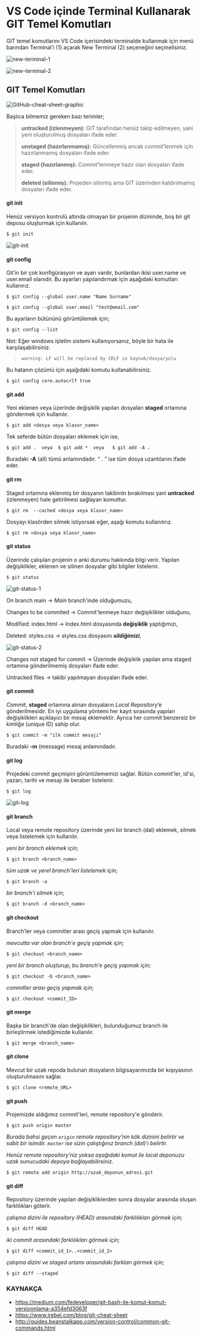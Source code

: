 # VS Code içinde Terminal Kullanarak GIT Temel Komutları

GIT temel komutlarını VS Code içerisindeki terminalde kullanmak için menü barından Terminal'i (1) açarak New Terminal (2) seçeneğini seçmelisiniz.

![new-terminal-1](https://raw.githubusercontent.com/Kodluyoruz/taskforce/git/git/vs-code-icinde-terminal-kullanarak-git-temel-komutlari/figures/1-new-terminal-1.png)

![new-terminal-2](https://raw.githubusercontent.com/Kodluyoruz/taskforce/git/git/vs-code-icinde-terminal-kullanarak-git-temel-komutlari/figures/1-new-terminal-2.png)





## GIT Temel Komutları


![GitHub-cheat-sheet-graphic](https://raw.githubusercontent.com/Kodluyoruz/taskforce/git/git/vs-code-icinde-terminal-kullanarak-git-temel-komutlari/figures/2-GitHub-cheat-sheet-graphic.jpg)



Başlıca bilmemiz gereken bazı terimler;

> **untracked (izlenmeyen):** GIT tarafından henüz takip edilmeyen, yani yeni oluşturulmuş dosyaları ifade eder.
>
> **unstaged (hazırlanmamış):** Güncellenmiş ancak *commit*’lenmek için hazırlanmamış dosyaları ifade eder.
>
> **staged (hazırlanmış):** *Commit*’lenmeye hazır olan dosyaları ifade eder.
>
> **deleted (silinmiş):** Projeden silinmiş ama GIT üzerinden kaldırılmamış dosyaları ifade eder.





#### git init

Henüz versiyon kontrolü altında olmayan bir projenin dizininde, boş bir git deposu oluşturmak için kullanılır. 

```
$ git init
```

![git-init](https://raw.githubusercontent.com/Kodluyoruz/taskforce/git/git/vs-code-icinde-terminal-kullanarak-git-temel-komutlari/figures/3-git-init.png)





#### git config

Git’in bir çok konfigürasyon ve ayarı vardır, bunlardan ikisi user.name ve user.email olanıdır. Bu ayarları yapılandırmak için aşağıdaki komutları kullanırız.

```
$ git config --global user.name "Name Surname"
```

```
$ git config --global user.email "test@email.com"
```

Bu ayarların bütününü görüntülemek için;

```
$ git config --list
```


Not:  Eğer windows işletim sistemi kullanıyorsanız, böyle bir hata ile karşılaşabilirsiniz. 

> ```
> warning: LF will be replaced by CRLF in kaynak/dosya/yolu
> ```

Bu hatanın çözümü için aşağıdaki komutu kullanabilirsiniz.

```
$ git config core.autocrlf true
```





#### git add

Yeni eklenen veya üzerinde değişiklik yapılan dosyaları **staged** ortamına göndermek için kullanılır.

```
$ git add <dosya veya klasor_name>
```

Tek seferde bütün dosyaları eklemek için ise,

```
$ git add .  veya  $ git add *  veya   $ git add -A .
```

Buradaki **-A** (all) tümü anlamındadır. “ . ” ise tüm dosya uzantılarını ifade eder. 





#### git rm

Staged ortamına eklenmiş bir dosyanın takibinin bırakılması yani **untracked** (izlenmeyen) hale getirilmesi sağlayan komuttur.

```
$ git rm  --cached <dosya veya klasor_name>
```

Dosyayı klasörden silmek istiyorsak eğer, aşağı komutu kullanılırız.

```
$ git rm <dosya veya klasor_name>
```





#### git status

Üzerinde çalışılan projenin o anki durumu hakkında bilgi verir. Yapılan değişiklikler, eklenen ve silinen dosyalar gibi bilgiler listelenir.

```
$ git status
```

![git-status-1](https://raw.githubusercontent.com/Kodluyoruz/taskforce/git/git/vs-code-icinde-terminal-kullanarak-git-temel-komutlari/figures/4-git-status-1.png)

On branch main -> *Main* branch'inde olduğumuzu,

Changes to be commited -> Commit'lenmeye hazır değişiklikler olduğunu,

Modified: index.html -> Index.html dosyasında **değişiklik** yaptığımızı,

Deleted: styles.css -> styles.css dosyasını ***sildiğimizi***,

![git-status-2](https://raw.githubusercontent.com/Kodluyoruz/taskforce/git/git/vs-code-icinde-terminal-kullanarak-git-temel-komutlari/figures/4-git-status-2.png)

Changes not staged for commit -> Üzerinde değişiklik yapılan ama staged ortamına gönderilmemiş dosyaları ifade eder.

Untracked files -> takibi yapılmayan dosyaları ifade eder.





#### git commit

*Commit*, **staged** ortamına alınan dosyaların *Local Repository*’e gönderilmesidir.  En iyi uygulama yöntemi her kayıt sırasında yapılan değişiklikleri açıklayıcı bir mesaj eklemektir. Ayrıca her commit benzersiz bir kimliğe (unique ID) sahip olur.

```
$ git commit -m "ilk commit mesajı"
```

Buradaki **-m** (message) mesaj anlamındadır.





#### git log

Projedeki commit geçmişini görüntülememizi sağlar. Bütün commit'ler, id'si, yazarı, tarihi ve mesajı ile beraber listelenir.

```
$ git log
```

![git-log](https://raw.githubusercontent.com/Kodluyoruz/taskforce/git/git/vs-code-icinde-terminal-kullanarak-git-temel-komutlari/figures/5-git-log.png)





#### git branch

Local veya remote repository üzerinde yeni bir branch (dal) eklemek, silmek veya listelemek için kullanılır.

*yeni bir branch eklemek için*;

```
$ git branch <branch_name>
```

*tüm uzak ve yerel branch'leri listelemek için;*

```
$ git branch -a
```

*bir branch'i silmek için;*

```
$ git branch -d <branch_name>
```





#### git checkout

Branch’ler veya commitler arası geçiş yapmak için kullanılır.

*mevcutta var olan branch'e geçiş yapmak için;*

```
$ git checkout <branch_name>
```

*yeni bir branch oluşturup, bu branch'e geçiş yapmak için;*

```
$ git checkout -b <branch_name>
```

*commitler arası geçiş yapmak için;*

```
$ git checkout <commit_ID>
```





#### git merge

Başka bir branch'de olan değişiklikleri, bulunduğumuz branch ile birleştirmek istediğimizde kullanılır.

```
$ git merge <branch_name>
```





#### git clone

Mevcut bir uzak repoda bulunan dosyaların bilgisayarımızda bir kopyasının oluşturulmasını sağlar.

```
$ git clone <remote_URL>
```





#### git push

Projemizde aldığımız commit'leri, remote repository'e gönderir.

```
$ git push origin master
```

*Burada bahsi geçen `origin` remote repository’nin kök dizinini belirtir ve sabit bir isimdir. `master` ise sizin çalıştığınız branch (dal)’ı belirtir.*


*Henüz remote repository’niz yoksa aşağıdaki komut ile local deponuzu uzak sunucudaki depoya bağlayabilirsiniz.*

```
$ git remote add origin http://uzak_deponun_adresi.git
```





#### git diff

Repository üzerinde yapılan değişikliklerden sonra dosyalar arasında oluşan farklılıkları göterir.

*çalışma dizini ile repository (HEAD) arasındaki farklılıkları görmek için;*

```
$ git diff HEAD
```

*iki commit arasındaki farklılıkları görmek için;*

```
$ git diff <commit_id_1>..<commit_id_2>
```

*çalışma dizini ve staged ortamı arasındaki farkları görmek için;*

```
$ git diff --staged
```

### KAYNAKÇA

- https://medium.com/fedeveloper/git-bash-ile-komut-komut-versiyonlama-a354efd3063f
- https://www.jrebel.com/blog/git-cheat-sheet
- http://guides.beanstalkapp.com/version-control/common-git-commands.html
